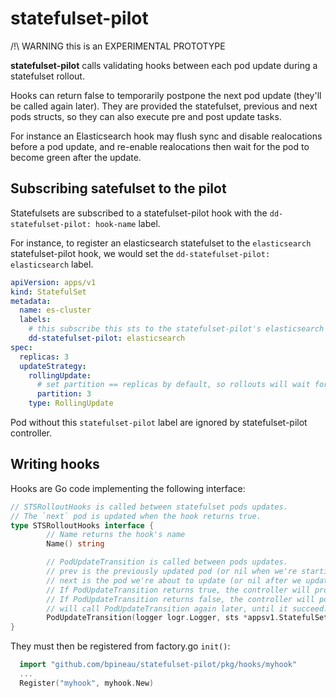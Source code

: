 # statefulset-pilot

/!\ WARNING this is an EXPERIMENTAL PROTOTYPE

**statefulset-pilot** calls validating hooks between each pod update during a statefulset rollout.

Hooks can return false to temporarily postpone the next pod update (they'll be called again later).
They are provided the statefulset, previous and next pods structs, so they can also execute pre and
post update tasks.

For instance an Elasticsearch hook may flush sync and disable realocations before a pod update,
and re-enable realocations then wait for the pod to become green after the update.


## Subscribing satefulset to the pilot

Statefulsets are subscribed to a statefulset-pilot hook with the `dd-statefulset-pilot: hook-name` label.

For instance, to register an elasticsearch statefulset to the `elasticsearch` statefulset-pilot hook,
we would set the `dd-statefulset-pilot: elasticsearch` label.

```yaml
apiVersion: apps/v1
kind: StatefulSet
metadata:
  name: es-cluster
  labels:
    # this subscribe this sts to the statefulset-pilot's elasticsearch hook
    dd-statefulset-pilot: elasticsearch
spec:
  replicas: 3
  updateStrategy:
    rollingUpdate:
      # set partition == replicas by default, so rollouts will wait for the controller
      partition: 3
    type: RollingUpdate
```

Pod without this `statefulset-pilot` label are ignored by statefulset-pilot controller.


## Writing hooks

Hooks are Go code implementing the following interface:

```Go
// STSRolloutHooks is called between statefulset pods updates.
// The `next` pod is updated when the hook returns true.
type STSRolloutHooks interface {
        // Name returns the hook's name
        Name() string

        // PodUpdateTransition is called between pods updates.
        // prev is the previously updated pod (or nil when we're starting a new rollout).
        // next is the pod we're about to update (or nil after we updated the last pod).
        // If PodUpdateTransition returns true, the controller will proceed updating the next pod.
        // If PodUpdateTransition returns false, the controller will postpone the update, and
        // will call PodUpdateTransition again later, until it succeed.
        PodUpdateTransition(logger logr.Logger, sts *appsv1.StatefulSet, prev, next *v1.Pod) bool
}
```

They must then be registered from factory.go `init()`:
```Go
  import "github.com/bpineau/statefulset-pilot/pkg/hooks/myhook"
  ...
  Register("myhook", myhook.New)
```

